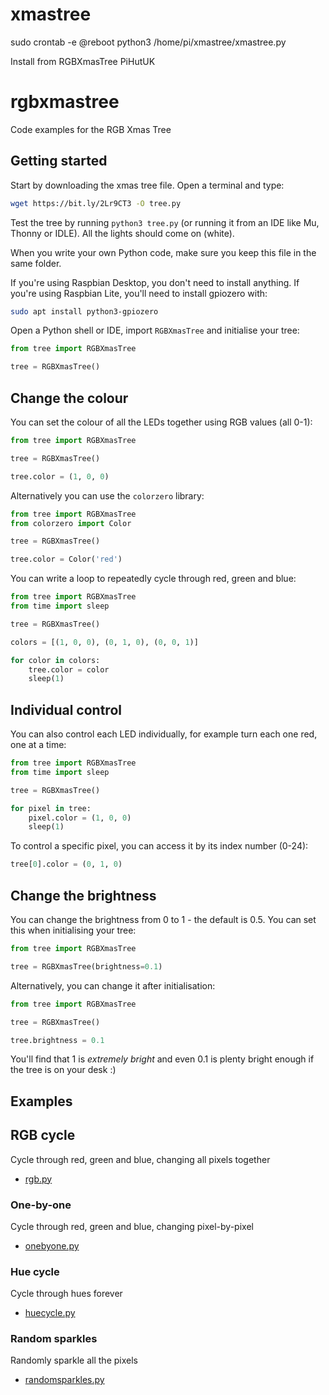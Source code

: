 # xmastree
sudo crontab -e
@reboot python3 /home/pi/xmastree/xmastree.py

Install from RGBXmasTree PiHutUK
# rgbxmastree

Code examples for the RGB Xmas Tree

## Getting started

Start by downloading the xmas tree file. Open a terminal and type:

```bash
wget https://bit.ly/2Lr9CT3 -O tree.py
```

Test the tree by running `python3 tree.py` (or running it from an IDE like Mu,
Thonny or IDLE). All the lights should come on (white).

When you write your own Python code, make sure you keep this file in the same
folder.

If you're using Raspbian Desktop, you don't need to install anything. If you're
using Raspbian Lite, you'll need to install gpiozero with:

```bash
sudo apt install python3-gpiozero
```

Open a Python shell or IDE, import `RGBXmasTree` and initialise your tree:

```python
from tree import RGBXmasTree

tree = RGBXmasTree()
```

## Change the colour

You can set the colour of all the LEDs together using RGB values (all 0-1):

```python
from tree import RGBXmasTree

tree = RGBXmasTree()

tree.color = (1, 0, 0)
```

Alternatively you can use the `colorzero` library:

```python
from tree import RGBXmasTree
from colorzero import Color

tree = RGBXmasTree()

tree.color = Color('red')
```

You can write a loop to repeatedly cycle through red, green and blue:

```python
from tree import RGBXmasTree
from time import sleep

tree = RGBXmasTree()

colors = [(1, 0, 0), (0, 1, 0), (0, 0, 1)]

for color in colors:
    tree.color = color
    sleep(1)
```

## Individual control

You can also control each LED individually, for example turn each one red, one
at a time:

```python
from tree import RGBXmasTree
from time import sleep

tree = RGBXmasTree()

for pixel in tree:
    pixel.color = (1, 0, 0)
    sleep(1)
```

To control a specific pixel, you can access it by its index number (0-24):

```python
tree[0].color = (0, 1, 0)
```

## Change the brightness

You can change the brightness from 0 to 1 - the default is 0.5. You can set this
when initialising your tree:

```python
from tree import RGBXmasTree

tree = RGBXmasTree(brightness=0.1)
```

Alternatively, you can change it after initialisation:

```python
from tree import RGBXmasTree

tree = RGBXmasTree()

tree.brightness = 0.1
```

You'll find that 1 is _extremely bright_ and even 0.1 is plenty bright enough if
the tree is on your desk :)

## Examples

## RGB cycle

Cycle through red, green and blue, changing all pixels together

- [rgb.py](examples/rgb.py)

### One-by-one

Cycle through red, green and blue, changing pixel-by-pixel

- [onebyone.py](examples/onebyone.py)

### Hue cycle

Cycle through hues forever

- [huecycle.py](examples/huecycle.py)

### Random sparkles

Randomly sparkle all the pixels

- [randomsparkles.py](examples/randomsparkles.py)
